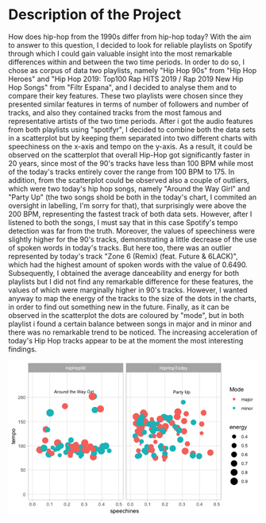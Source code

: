 



# Description of the Project 

How does hip-hop from the 1990s differ from hip-hop today? With the aim to answer to this question, I decided to look for reliable playlists on Spotify through which I could gain valuable insight into the most remarkable differences within and between the two time periods. In order to do so, I chose as corpus of data two playlists, namely "Hip Hop 90s" from "Hip Hop Heroes" and "Hip Hop 2019: Top100 Rap HITS 2019 / Rap 2019 New Hip Hop Songs" from "Filtr Espana", and I decided to analyse them and to compare their key features. These two playlists were chosen since they presented similar features in terms of number of followers and number of tracks, and also they contained tracks from the most famous and representative artists of the two time periods.
After i got the audio features from both playlists using "spotifyr", I decided to combine both the data sets in a scatterplot but by keeping them separated into two different charts with speechiness on the x-axis and tempo on the y-axis. As a result, it could be observed on the scatterplot that overall Hip-Hop got significantly faster in 20 years, since most of the 90's tracks have less than 100 BPM while most of the today's tracks entirely cover the range from 100 BPM to 175. In addition, from the scatterplot could be observed also a couple of outliers, which were two today's hip hop songs, namely "Around the Way Girl" and "Party Up" (the two songs shold be both in the today's chart, I commited an oversight in labelling, I'm sorry for that), that surprisingly were above the 200 BPM, representing the fastest track of both data sets. However, after I listened to both the songs, I must say that in this case Spotify's tempo detection was far from the truth. Moreover, the values of speechiness were slightly higher for the 90's tracks, demonstrating a little decrease of the use of spoken words in today's tracks. But here too, there was an outlier represented by today's track "Zone 6 (Remix) (feat. Future & 6LACK)", which had the highest amount of spoken words with the value of 0.6490. 
Subsequently, I obtained the average danceability and energy for both playlists but I did not find any remarkable difference for these features, the values of which were marginally higher in 90's tracks. However, I wanted anyway to map the energy of the tracks to the size of the dots in the charts, in order to find out something new in the future.
Finally, as it can be observed in the scatterplot the dots are coloured by "mode", but in both playlist i found a certain balance between songs in major and in minor and there was no remarkable trend to be noticed.
The increasing acceleration of today's Hip Hop tracks appear to be at the moment the most interesting findings. 

![Visualisation](Rplot.png)
  




